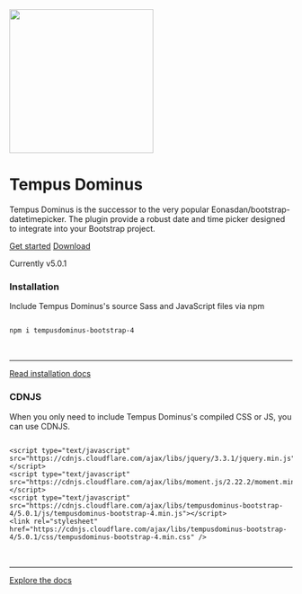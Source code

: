 <main class="bd-masthead" id="content" role="main">
  <div class="container">
    <div class="row align-items-center">
      <div class="col-6 mx-auto col-md-6 order-md-2">
        <img class="img-fluid mb-3 mb-md-0" src="android-chrome-256x256.png" alt="" width="256" height="256">
      </div>
      <div class="col-md-6 order-md-1 text-center text-md-left pr-md-5">
        <h1 class="mb-3">Tempus Dominus</h1>
        <p class="lead">
          Tempus Dominus is the successor to the very popular Eonasdan/bootstrap-datetimepicker. 
		  The plugin provide a robust date and time picker designed to integrate into your Bootstrap project.
        </p>
        <div class="d-flex flex-column flex-md-row lead mb-3">
          <a href="Usage/" class="btn btn-lg mb-3 mb-md-0 mr-md-3" id="getstarted">Get started</a>
          <a href="Installing/" class="btn btn-lg btn-outline-secondary">Download</a>
        </div>
        <p class="text-muted mb-0">
         Currently v5.0.1
		 <script async type="text/javascript" src="//cdn.carbonads.com/carbon.js?serve=CK7DC5QN&placement=eonasdangithubio" id="_carbonads_js"></script>
        </p>
      </div>
    </div>
  </div>
</main>
<div class="masthead-followup row m-0 border border-white">
	<div class="col-12 col-md-6 p-3 p-md-5 bg-light border border-white">
		<span class="fa fa-download"></span>
		<h3>Installation</h3>
		<p>Include Tempus Dominus's source Sass and JavaScript files via npm</p>
		<pre>
<code>
npm i tempusdominus-bootstrap-4
</code>
		</pre>
		<hr class="half-rule"/>
		<a class="btn btn-outline-primary" href="Installing/">Read installation docs</a>
	</div>
	<div class="col-12 col-md-6 p-3 p-md-5 bg-light border border-white">
		<span class="fa fa-cloud-download"></span>
		<h3>CDNJS</h3>
		<p>When you only need to include Tempus Dominus's compiled CSS or JS, you can use CDNJS.</p>
		<pre>
<code>
&lt;script type=&quot;text/javascript&quot; src=&quot;https://cdnjs.cloudflare.com/ajax/libs/jquery/3.3.1/jquery.min.js&quot;&gt;&lt;/script&gt;
&lt;script type=&quot;text/javascript&quot; src=&quot;https://cdnjs.cloudflare.com/ajax/libs/moment.js/2.22.2/moment.min.js&quot;&gt;&lt;/script&gt;
&lt;script type=&quot;text/javascript&quot; src=&quot;https://cdnjs.cloudflare.com/ajax/libs/tempusdominus-bootstrap-4/5.0.1/js/tempusdominus-bootstrap-4.min.js&quot;&gt;&lt;/script&gt;
&lt;link rel=&quot;stylesheet&quot; href=&quot;https://cdnjs.cloudflare.com/ajax/libs/tempusdominus-bootstrap-4/5.0.1/css/tempusdominus-bootstrap-4.min.css&quot; /&gt;
</code>
		</pre>
		<hr class="half-rule"/>
		<a class="btn btn-outline-primary" href="/Functions">Explore the docs</a>
	 </div>
</div>